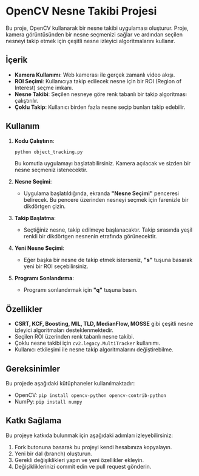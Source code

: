 
# OpenCV Nesne Takibi Projesi

Bu proje, OpenCV kullanarak bir nesne takibi uygulaması oluşturur. Proje, kamera görüntüsünden bir nesne seçmenizi sağlar ve ardından seçilen nesneyi takip etmek için çeşitli nesne izleyici algoritmalarını kullanır. 

## İçerik

- **Kamera Kullanımı**: Web kamerası ile gerçek zamanlı video akışı.
- **ROI Seçimi**: Kullanıcıya takip edilecek nesne için bir ROI (Region of Interest) seçme imkanı.
- **Nesne Takibi**: Seçilen nesneye göre renk tabanlı bir takip algoritması çalıştırılır.
- **Çoklu Takip**: Kullanıcı birden fazla nesne seçip bunları takip edebilir.

## Kullanım

1. **Kodu Çalıştırın**:
    ```bash
    python object_tracking.py
    ```
   Bu komutla uygulamayı başlatabilirsiniz. Kamera açılacak ve sizden bir nesne seçmeniz istenecektir.

2. **Nesne Seçimi**:
   - Uygulama başlatıldığında, ekranda **"Nesne Seçimi"** penceresi belirecek. Bu pencere üzerinden nesneyi seçmek için farenizle bir dikdörtgen çizin. 
   
3. **Takip Başlatma**:
   - Seçtiğiniz nesne, takip edilmeye başlanacaktır. Takip sırasında yeşil renkli bir dikdörtgen nesnenin etrafında görünecektir.

4. **Yeni Nesne Seçimi**:
   - Eğer başka bir nesne de takip etmek isterseniz, **"s"** tuşuna basarak yeni bir ROI seçebilirsiniz.

5. **Programı Sonlandırma**:
   - Programı sonlandırmak için **"q"** tuşuna basın.

## Özellikler

- **CSRT, KCF, Boosting, MIL, TLD, MedianFlow, MOSSE** gibi çeşitli nesne izleyici algoritmaları desteklenmektedir.
- Seçilen ROI üzerinden renk tabanlı nesne takibi.
- Çoklu nesne takibi için `cv2.legacy.MultiTracker` kullanımı.
- Kullanıcı etkileşimi ile nesne takip algoritmalarını değiştirebilme.

## Gereksinimler

Bu projede aşağıdaki kütüphaneler kullanılmaktadır:

- OpenCV: `pip install opencv-python opencv-contrib-python`
- NumPy: `pip install numpy`

## Katkı Sağlama

Bu projeye katkıda bulunmak için aşağıdaki adımları izleyebilirsiniz:

1. Fork butonuna basarak bu projeyi kendi hesabınıza kopyalayın.
2. Yeni bir dal (branch) oluşturun.
3. Gerekli değişiklikleri yapın ve yeni özellikler ekleyin.
4. Değişikliklerinizi commit edin ve pull request gönderin.


